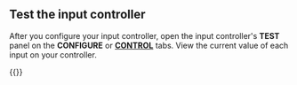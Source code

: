 ## Test the input controller

After you configure your input controller, open the input controller's **TEST** panel on the **CONFIGURE** or [**CONTROL**](/manage/troubleshoot/teleoperate/default-interface/#web-ui) tabs.
View the current value of each input on your controller.

{{<imgproc src="/components/input-controller/input-controller-control-tab.png" alt="The input controller component in the test panel." resize="800x" style="width:500px">}}
